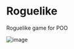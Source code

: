 # Roguelike
Roguelike game for POO


![image](https://github.com/user-attachments/assets/c9d38b3d-7d3d-4bd4-b585-fab84f2421ed)
